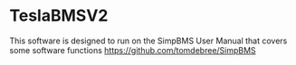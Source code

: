 # TeslaBMSV2

This software is designed to run on the SimpBMS
User Manual that covers some software functions https://github.com/tomdebree/SimpBMS 
